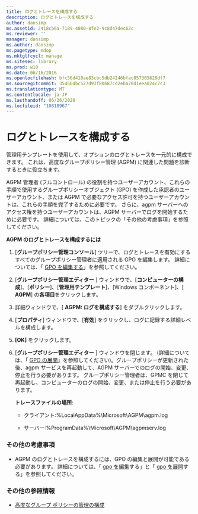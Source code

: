 ```yaml
---
title: ログとトレースを構成する
description: ログとトレースを構成する
author: dansimp
ms.assetid: 2418cb6a-7189-4080-8fe2-9c8d47dec62c
ms.reviewer: ''
manager: dansimp
ms.author: dansimp
ms.pagetype: mdop
ms.mktglfcycl: manage
ms.sitesec: library
ms.prod: w10
ms.date: 06/16/2016
ms.openlocfilehash: bfc56d418ae83cbc5db24246bfac057305629df7
ms.sourcegitcommit: 354664bc527d93f80687cd2eba70d1eea024c7c3
ms.translationtype: MT
ms.contentlocale: ja-JP
ms.lasthandoff: 06/26/2020
ms.locfileid: "10818967"
---
```

# ログとトレースを構成する


管理用テンプレートを使用して、オプションのログとトレースを一元的に構成できます。 これは、高度なグループポリシー管理 (AGPM) に関連した問題を診断するときに役立ちます。

AGPM 管理者 (フルコントロール) の役割を持つユーザーアカウント、これらの手順で使用するグループポリシーオブジェクト (GPO) を作成した承認者のユーザーアカウント、または AGPM で必要なアクセス許可を持つユーザーアカウントは、これらの手順を完了するために必要です。 さらに、agpm サーバーへのアクセス権を持つユーザーアカウントは、AGPM サーバーでログを開始するために必要です。 詳細については、このトピックの「その他の考慮事項」を参照してください。

**AGPM のログとトレースを構成するには**

1.  [**グループポリシー管理コンソール**] ツリーで、ログとトレースを有効にするすべてのグループポリシー管理者に適用される GPO を編集します。 詳細については、「 [GPO を編集する](editing-a-gpo-agpm40.md)」を参照してください。

2.  [**グループポリシー管理エディター** ] ウィンドウで、[**コンピューターの構成**]、[**ポリシー**]、[**管理用テンプレート**]、[Windows コンポーネント]、[ **AGPM**] の**各項目**をクリックします。

3.  詳細ウィンドウで、[ **AGPM: ログを構成する**] をダブルクリックします。

4.  [**プロパティ**] ウィンドウで、[**有効**] をクリックし、ログに記録する詳細レベルを構成します。

5.  **[OK]** をクリックします。

6.  [**グループポリシー管理エディター** ] ウィンドウを閉じます。 (詳細については、「 [GPO の展開](deploy-a-gpo-agpm40.md)」を参照してください)。グループポリシーが更新された後、agpm サービスを再起動して、AGPM サーバーでのログの開始、変更、停止を行う必要があります。 グループポリシー管理者は、GPMC を閉じて再起動し、コンピューターのログの開始、変更、または停止を行う必要があります。

    **トレースファイルの場所**:

    -   クライアント:%LocalAppData%\\Microsoft\\AGPM\\agpm.log

    -   サーバー:%ProgramData%\\Microsoft\\AGPM\\agpmserv.log

### その他の考慮事項

-   AGPM のログとトレースを構成するには、GPO の編集と展開が可能である必要があります。 詳細については、「 [gpo を編集](editing-a-gpo-agpm40.md)する」と「 [gpo を展開](deploy-a-gpo-agpm40.md)する」を参照してください。

### その他の参照情報

-   [高度なグループ ポリシーの管理の構成](configuring-advanced-group-policy-management-agpm40.md)

 

 





